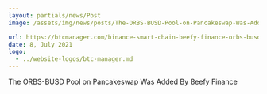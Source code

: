 ```yaml
---
layout: partials/news/Post
image: /assets/img/news/posts/The-ORBS-BUSD-Pool-on-Pancakeswap-Was-Added-By-Beefy-Finance-btc-manager.jpeg

url: https://btcmanager.com/binance-smart-chain-beefy-finance-orbs-busd-pool-vault/
date: 8, July 2021
logo: 
  - ../website-logos/btc-manager.md
---
```


The ORBS-BUSD Pool on Pancakeswap Was Added By Beefy Finance